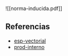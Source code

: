 ![[norma-inducida.pdf]]

## Referencias
- [esp-vectorial](./esp-vectorial.md)
- [prod-interno](./prod-interno.md)

